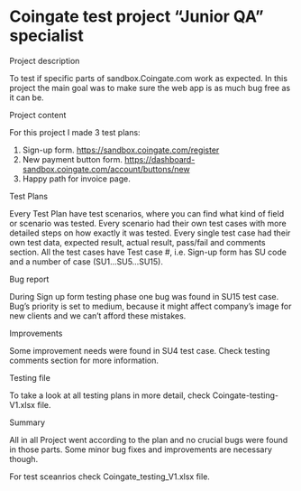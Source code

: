 # Coingate test project “Junior QA” specialist


Project description

To test if specific parts of sandbox.Coingate.com work as expected. In this project the main goal was to make sure the web app is as much bug free as it can be.

Project content

For this project I made 3 test plans:
1. Sign-up form. https://sandbox.coingate.com/register
2. New payment button form. https://dashboard-sandbox.coingate.com/account/buttons/new
3. Happy path for invoice page.

Test Plans

Every Test Plan have test scenarios, where you can find what kind of field or scenario was tested.
Every scenario had their own test cases with more detailed steps on how exactly it was tested. 
Every single test case had their own test data, expected result, actual result, pass/fail and comments section. All the test cases have Test case #, i.e. Sign-up form has SU code and a number of case (SU1…SU5…SU15).

Bug report

During Sign up form testing phase one bug was found in SU15 test case. Bug’s priority is set to medium, because it might affect company’s image for new clients and we can’t afford these mistakes.

Improvements

Some improvement needs were found in SU4 test case. Check testing comments section for more information.

Testing file

To take a look at all testing plans in more detail, check Coingate-testing-V1.xlsx file.

Summary

All in all Project went according to the plan and no crucial bugs were found in those parts.
Some minor bug fixes and improvements are necessary though.

For test sceanrios check Coingate_testing_V1.xlsx file.
